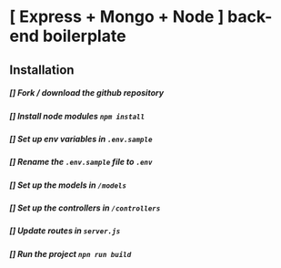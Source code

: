 # [ Express + Mongo + Node ] back-end boilerplate

## Installation

##### [] Fork / download the github repository

##### [] Install node modules ``npm install``

##### [] Set up env variables in ``.env.sample`` 

##### [] Rename the ``.env.sample`` file to ``.env``

##### [] Set up the models in ``/models``

##### [] Set up the controllers in ``/controllers``

##### [] Update routes in ``server.js``

##### [] Run the project ``npn run build``
